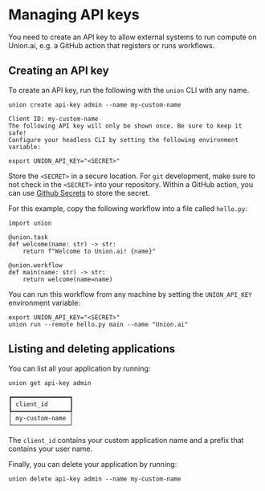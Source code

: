 # Managing API keys

You need to create an API key to allow external systems to run compute
on Union.ai, e.g. a GitHub action that registers or runs workflows.

## Creating an API key

To create an API key, run the following with the `union` CLI with any name.

```{code-block} shell
union create api-key admin --name my-custom-name

Client ID: my-custom-name
The following API key will only be shown once. Be sure to keep it safe!
Configure your headless CLI by setting the following environment variable:

export UNION_API_KEY="<SECRET>"
```

Store the `<SECRET>` in a secure location. For `git` development, make sure to not check in the `<SECRET>` into your repository.
Within a GitHub action, you can use [Github Secrets](https://docs.github.com/en/actions/security-guides/using-secrets-in-github-actions) to store the secret.

For this example, copy the following workflow into a file called `hello.py`:

```{code-block} python
import union

@union.task
def welcome(name: str) -> str:
    return f"Welcome to Union.ai! {name}"

@union.workflow
def main(name: str) -> str:
    return welcome(name=name)
```

You can run this workflow from any machine by setting the `UNION_API_KEY`
environment variable:

```{code-block} shell
export UNION_API_KEY="<SECRET>"
union run --remote hello.py main --name "Union.ai"
```

## Listing and deleting applications

You can list all your application by running:

```{code-block} shell
union get api-key admin
```

```{code-block} shell
┏━━━━━━━━━━━━━━━━┓
┃ client_id      ┃
┡━━━━━━━━━━━━━━━━┩
│ my-custom-name │
└────────────────┘
```

The `client_id` contains your custom application name and a prefix that contains your
user name.

Finally, you can delete your application by running:

```{code-block} shell
union delete api-key admin --name my-custom-name
```
